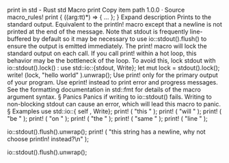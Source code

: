 print in std - Rust
std
Macro
print
Copy item path
1.0.0
·
Source
macro_rules! print {
    ($($arg:tt)*) => { ... };
}
Expand description
Prints to the standard output.
Equivalent to the
println!
macro except that a newline is not printed at
the end of the message.
Note that stdout is frequently line-buffered by default so it may be
necessary to use
io::stdout().flush()
to ensure the output is emitted
immediately.
The
print!
macro will lock the standard output on each call. If you call
print!
within a hot loop, this behavior may be the bottleneck of the loop.
To avoid this, lock stdout with
io::stdout().lock()
:
use
std::io::{stdout, Write};
let
mut
lock = stdout().lock();
write!
(lock,
"hello world"
).unwrap();
Use
print!
only for the primary output of your program. Use
eprint!
instead to print error and progress messages.
See the formatting documentation in
std::fmt
for details of the macro argument syntax.
§
Panics
Panics if writing to
io::stdout()
fails.
Writing to non-blocking stdout can cause an error, which will lead
this macro to panic.
§
Examples
use
std::io::{
self
, Write};
print!
(
"this "
);
print!
(
"will "
);
print!
(
"be "
);
print!
(
"on "
);
print!
(
"the "
);
print!
(
"same "
);
print!
(
"line "
);

io::stdout().flush().unwrap();
print!
(
"this string has a newline, why not choose println! instead?\n"
);

io::stdout().flush().unwrap();